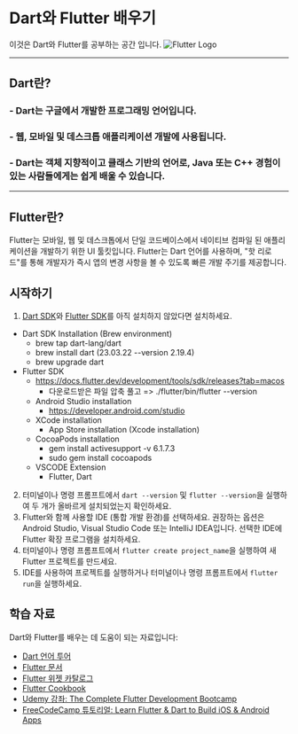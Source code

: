 # Dart와 Flutter 배우기

이것은 Dart와 Flutter를 공부하는 공간 입니다.
![Flutter Logo](https://flutter.dev/assets/flutter-lockup-crop.png)

---

## Dart란?

### - Dart는 구글에서 개발한 프로그래밍 언어입니다.

### - 웹, 모바일 및 데스크톱 애플리케이션 개발에 사용됩니다.

### - Dart는 객체 지향적이고 클래스 기반의 언어로, Java 또는 C++ 경험이 있는 사람들에게는 쉽게 배울 수 있습니다.

---

## Flutter란?

Flutter는 모바일, 웹 및 데스크톱에서 단일 코드베이스에서 네이티브 컴파일 된
애플리케이션을 개발하기 위한 UI 툴킷입니다.
Flutter는 Dart 언어를 사용하며, "핫 리로드"를 통해 개발자가 즉시 앱의 변경 사항을 볼 수 있도록 빠른 개발 주기를 제공합니다.

## 시작하기

1. [Dart SDK](https://dart.dev/get-dart)와 [Flutter SDK](https://flutter.dev/docs/get-started/install)를 아직 설치하지 않았다면 설치하세요.

- Dart SDK Installation (Brew environment)
  - brew tap dart-lang/dart
  - brew install dart (23.03.22 --version 2.19.4)
  - brew upgrade dart
- Flutter SDK
  - https://docs.flutter.dev/development/tools/sdk/releases?tab=macos
    - 다운로드받은 파일 압축 풀고 => ./flutter/bin/flutter --version
  - Android Studio installation
    - https://developer.android.com/studio
  - XCode installation
    - App Store installation (Xcode installation)
  - CocoaPods installation
    - gem install activesupport -v 6.1.7.3
    - sudo gem install cocoapods
  - VSCODE Extension
    - Flutter, Dart

2. 터미널이나 명령 프롬프트에서 `dart --version` 및 `flutter --version`을 실행하여 두 개가 올바르게 설치되었는지 확인하세요.
3. Flutter와 함께 사용할 IDE (통합 개발 환경)를 선택하세요. 권장하는 옵션은 Android Studio, Visual Studio Code 또는 IntelliJ IDEA입니다. 선택한 IDE에 Flutter 확장 프로그램을 설치하세요.
4. 터미널이나 명령 프롬프트에서 `flutter create project_name`을 실행하여 새 Flutter 프로젝트를 만드세요.
5. IDE를 사용하여 프로젝트를 실행하거나 터미널이나 명령 프롬프트에서 `flutter run`을 실행하세요.

## 학습 자료

Dart와 Flutter를 배우는 데 도움이 되는 자료입니다:

- [Dart 언어 투어](https://dart.dev/guides/language/language-tour)
- [Flutter 문서](https://flutter.dev/docs)
- [Flutter 위젯 카탈로그](https://flutter.dev/docs/development/ui/widgets)
- [Flutter Cookbook](https://flutter.dev/docs/cookbook)
- [Udemy 강좌: The Complete Flutter Development Bootcamp](https://www.udemy.com/course/flutter-bootcamp-with-dart/)
- [FreeCodeCamp 튜토리얼: Learn Flutter & Dart to Build iOS & Android Apps](https://www.freecodecamp.org/news/learn-flutter-dart-to-build-ios-android-apps/)
